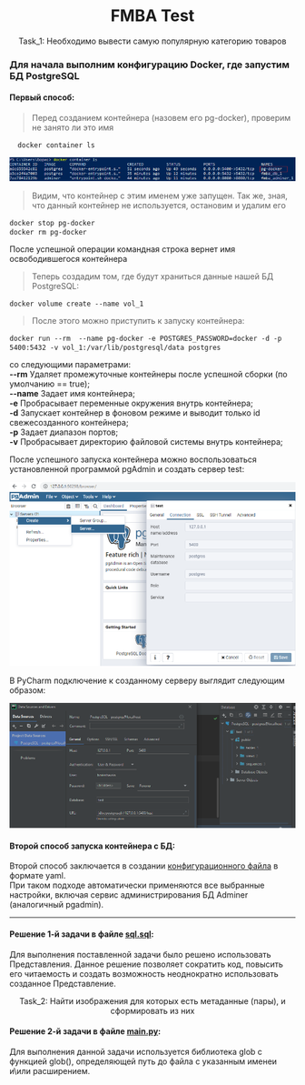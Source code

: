 <h1 align="center">FMBA Test</h1>

<p align="center">
  Task_1: Необходимо вывести самую популярную категорию товаров
</p>  

### Для начала выполним конфигурацию Docker, где запустим БД PostgreSQL  
#### Первый способ:

> Перед созданием контейнера (назовем его pg-docker), проверим не занято ли это имя  

```
  docker container ls
```  
<p align="center">
  <img src="https://github.com/borisshavrin/fmba_test/blob/master/img/docker%20container%20ls.png">
</p>  

> Видим, что контейнер с этим именем уже запущен. Так же, зная, что данный контейнер не используется, остановим и удалим его  
```
docker stop pg-docker
docker rm pg-docker
```

После успешной операции командная строка вернет имя освободившегося контейнера

> Теперь создадим том, где будут храниться данные нашей БД PostgreSQL:  
```
docker volume create --name vol_1
```

> После этого можно приступить к запуску контейнера:  
```
docker run --rm  --name pg-docker -e POSTGRES_PASSWORD=docker -d -p 5400:5432 -v vol_1:/var/lib/postgresql/data postgres
```
со следующими параметрами:  
**--rm** Удаляет промежуточные контейнеры после успешной сборки (по умолчанию == true);  
**--name** Задает имя контейнера;  
**-e** Пробрасывает переменные окружения внутрь контейнера;  
**-d** Запускает контейнер в фоновом режиме и выводит только id свежесозданного контейнера;  
**-p** Задает диапазон портов;  
**-v** Пробрасывает директорию файловой системы внутрь контейнера;  

После успешного запуска контейнера можно воспользоваться установленной программой pgAdmin и создать сервер test:  
<p align="center">
  <img src="https://github.com/borisshavrin/fmba_test/blob/master/img/pgadmin.png" width=840px>
</p>  


В PyCharm подключение к созданному серверу выглядит следующим образом:  
<p align="center">
  <img src="https://github.com/borisshavrin/fmba_test/blob/master/img/pycharm.png" width=840px>
</p>  

#### Второй способ запуска контейнера с БД:  

Второй способ заключается в создании [конфигурационного файла][1] в формате yaml.  
При таком подходе автоматически применяются все выбранные настройки, включая сервис администрирования БД Adminer (аналогичный pgadmin).  

<hr>  

#### Решение 1-й задачи в файле [sql.sql][2]:  
Для выполнения поставленной задачи было решено использовать Представления. Данное решение позволяет сократить код, повысить его читаемость и создать возможность неоднократно использовать созданное Представление.  

<p align="center">
  Task_2: Найти изображения для которых есть метаданные (пары), и сформировать из них 
</p>  

#### Решение 2-й задачи в файле [main.py][3]:
Для выполнения данной задачи используется библиотека glob с функцией glob(), определяющей путь до файла с указанным именеи и\или расширением. 



[1]: https://github.com/borisshavrin/fmba_test/blob/master/docker-compose.yaml  
[2]: https://github.com/borisshavrin/fmba_test/blob/master/sql.sql  
[3]: https://github.com/borisshavrin/fmba_test/blob/master/main.py
